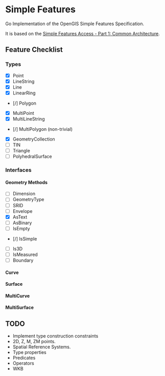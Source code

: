 # Simple Features

Go Implementation of the OpenGIS Simple Features Specification.

It is based on the [Simple Features Access - Part 1: Common
Architecture](http://www.opengeospatial.org/standards/sfa).

## Feature Checklist

### Types

- [x] Point
- [x] LineString
- [x] Line
- [x] LinearRing
- [/] Polygon
- [x] MultiPoint
- [x] MultiLineString
- [/] MultiPolygon (non-trivial)
- [x] GeometryCollection
- [ ] TIN
- [ ] Triangle
- [ ] PolyhedralSurface

### Interfaces

#### Geometry Methods

- [ ] Dimension
- [ ] GeometryType
- [ ] SRID
- [ ] Envelope
- [x] AsText
- [ ] AsBinary
- [ ] IsEmpty
- [/] IsSimple
- [ ] Is3D
- [ ] IsMeasured
- [ ] Boundary

#### Curve

#### Surface

#### MultiCurve

#### MultiSurface

## TODO

- Implement type construction constraints
- 2D, Z, M, ZM points.
- Spatial Reference Systems.
- Type properties
- Predicates
- Operators
- WKB
